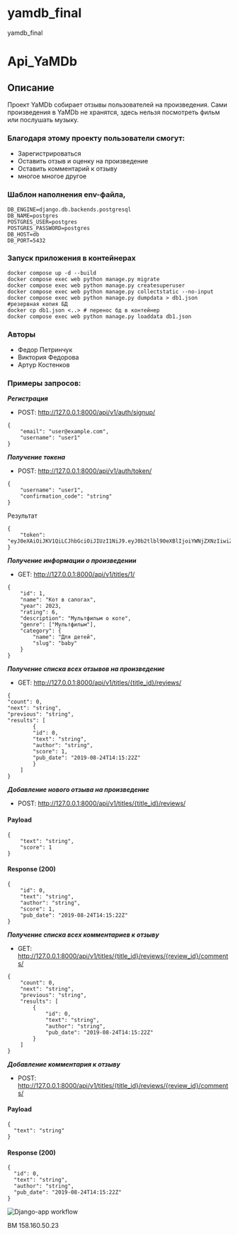 # yamdb_final
yamdb_final

# Api_YaMDb

## Описание
Проект YaMDb собирает отзывы пользователей на произведения.
Сами произведения в YaMDb не хранятся, здесь нельзя посмотреть фильм или послушать музыку.
### Благодаря этому проекту пользователи смогут:
 - Зарегистрироваться
 - Оставить отзыв и оценку на произведение
 - Оставить комментарий к отзыву 
 - многое многое другое

### Шаблон наполнения env-файла,
```
DB_ENGINE=django.db.backends.postgresql
DB_NAME=postgres
POSTGRES_USER=postgres
POSTGRES_PASSWORD=postgres
DB_HOST=db
DB_PORT=5432
```
### Запуск приложения в контейнерах
```
docker compose up -d --build
docker compose exec web python manage.py migrate
docker compose exec web python manage.py createsuperuser
docker compose exec web python manage.py collectstatic --no-input
docker compose exec web python manage.py dumpdata > db1.json #резервная копия БД
docker cp db1.json <..> # перенос бд в контейнер 
docker compose exec web python manage.py loaddata db1.json
```

### Авторы 
- Федор Петринчук
- Виктория Федорова
- Артур Костенков

### Примеры запросов:
***Регистрация***
- POST: 
http://127.0.0.1:8000/api/v1/auth/signup/
```
{
    "email": "user@example.com",
    "username": "user1"
}
```

***Получение токена***
- POST: 
http://127.0.0.1:8000/api/v1/auth/token/
```
{
    "username": "user1",
    "confirmation_code": "string"
}
```
Результат
```
{
    "token": "eyJ0eXAiOiJKV1QiLCJhbGciOiJIUzI1NiJ9.eyJ0b2tlbl90eXBlIjoiYWNjZXNzIiwiZXhwIjoxNjc0NjgwNjkwLCJpYXQiOjE2NzQ1OTQyOTAsImp0aSI6IjYyOGUxODliZTZkZTRlMWNiMGQ5MThiMDkwYTIyMTk1IiwidXNlcl9pZCI6MX0.yZldqDRF2jhLzqbAcO4X4u7C3Bki63IRgFZilu8d0tc"
}
```
***Получение информации о произведении***
- GET: 
http://127.0.0.1:8000/api/v1/titles/1/
```
{
    "id": 1,
    "name": "Кот в сапогах",
    "year": 2023,
    "rating": 6,
    "description": "Мультфильм о коте",
    "genre": ["Мультфильм"],
    "category": {
        "name": "Для детей",
        "slug": "baby"
    }
}
```
***Получение списка всех отзывов на произведение***
- GET: 
http://127.0.0.1:8000/api/v1/titles/{title_id}/reviews/
```
{
"count": 0,
"next": "string",
"previous": "string",
"results": [
        {
        "id": 0,
        "text": "string",
        "author": "string",
        "score": 1,
        "pub_date": "2019-08-24T14:15:22Z"
        }
    ]
}
```

***Добавление нового отзыва на произведение***
- POST: 
http://127.0.0.1:8000/api/v1/titles/{title_id}/reviews/
#### Payload
```
{
    "text": "string",
    "score": 1
}
```
#### Response (200)
```
{
    "id": 0,
    "text": "string",
    "author": "string",
    "score": 1,
    "pub_date": "2019-08-24T14:15:22Z"
}
```
***Получение списка всех комментариев к отзыву***
- GET: 
http://127.0.0.1:8000/api/v1/titles/{title_id}/reviews/{review_id}/comments/
```
{
    "count": 0,
    "next": "string",
    "previous": "string",
    "results": [
        {
            "id": 0,
            "text": "string",
            "author": "string",
            "pub_date": "2019-08-24T14:15:22Z"
        }
    ]
}
```
***Добавление комментария к отзыву***
- POST: 
http://127.0.0.1:8000/api/v1/titles/{title_id}/reviews/{review_id}/comments/
#### Payload
```
{
  "text": "string"
}
```
#### Response (200)
```
{
  "id": 0,
  "text": "string",
  "author": "string",
  "pub_date": "2019-08-24T14:15:22Z"
}
```


![Django-app workflow](https://github.com/Victoriafed/yamdb_final/actions/workflows/yamdb_workflow.yml/badge.svg)

ВМ 158.160.50.23
